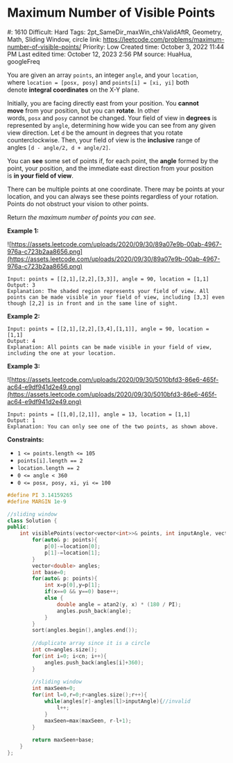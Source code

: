 # Maximum Number of Visible Points

#: 1610
Difficult: Hard
Tags: 2pt_SameDir_maxWin_chkValidAftR, Geometry, Math, Sliding Window, circle
link: https://leetcode.com/problems/maximum-number-of-visible-points/
Priority: Low
Created time: October 3, 2022 11:44 PM
Last edited time: October 12, 2023 2:56 PM
source: HuaHua, googleFreq

You are given an array `points`, an integer `angle`, and your `location`, where `location = [posx, posy]` and `points[i] = [xi, yi]` both denote **integral coordinates** on the X-Y plane.

Initially, you are facing directly east from your position. You **cannot move** from your position, but you can **rotate**. In other words, `posx` and `posy` cannot be changed. Your field of view in **degrees** is represented by `angle`, determining how wide you can see from any given view direction. Let `d` be the amount in degrees that you rotate counterclockwise. Then, your field of view is the **inclusive** range of angles `[d - angle/2, d + angle/2]`.

You can **see** some set of points if, for each point, the **angle** formed by the point, your position, and the immediate east direction from your position is **in your field of view**.

There can be multiple points at one coordinate. There may be points at your location, and you can always see these points regardless of your rotation. Points do not obstruct your vision to other points.

Return *the maximum number of points you can see*.

**Example 1:**

![https://assets.leetcode.com/uploads/2020/09/30/89a07e9b-00ab-4967-976a-c723b2aa8656.png](https://assets.leetcode.com/uploads/2020/09/30/89a07e9b-00ab-4967-976a-c723b2aa8656.png)

```
Input: points = [[2,1],[2,2],[3,3]], angle = 90, location = [1,1]
Output: 3
Explanation: The shaded region represents your field of view. All points can be made visible in your field of view, including [3,3] even though [2,2] is in front and in the same line of sight.

```

**Example 2:**

```
Input: points = [[2,1],[2,2],[3,4],[1,1]], angle = 90, location = [1,1]
Output: 4
Explanation: All points can be made visible in your field of view, including the one at your location.

```

**Example 3:**

![https://assets.leetcode.com/uploads/2020/09/30/5010bfd3-86e6-465f-ac64-e9df941d2e49.png](https://assets.leetcode.com/uploads/2020/09/30/5010bfd3-86e6-465f-ac64-e9df941d2e49.png)

```
Input: points = [[1,0],[2,1]], angle = 13, location = [1,1]
Output: 1
Explanation: You can only see one of the two points, as shown above.

```

**Constraints:**

- `1 <= points.length <= 105`
- `points[i].length == 2`
- `location.length == 2`
- `0 <= angle < 360`
- `0 <= posx, posy, xi, yi <= 100`

```cpp
#define PI 3.14159265
#define MARGIN 1e-9

//sliding window
class Solution {
public:
    int visiblePoints(vector<vector<int>>& points, int inputAngle, vector<int>& location) {
        for(auto& p: points){
            p[0]-=location[0];
            p[1]-=location[1];
        }
        vector<double> angles;
        int base=0;
        for(auto& p: points){
            int x=p[0],y=p[1];
            if(x==0 && y==0) base++;
            else {
                double angle = atan2(y, x) * (180 / PI);
                angles.push_back(angle);
            }
        }
        sort(angles.begin(),angles.end());
        
        //duplicate array since it is a circle
        int cn=angles.size();
        for(int i=0; i<cn; i++){
            angles.push_back(angles[i]+360);
        }
        
        //sliding window
        int maxSeen=0;
        for(int l=0,r=0;r<angles.size();r++){
            while(angles[r]-angles[l]>inputAngle){//invalid
                l++;
            }
            maxSeen=max(maxSeen, r-l+1);
        }
        
        return maxSeen+base;
    }
};
```